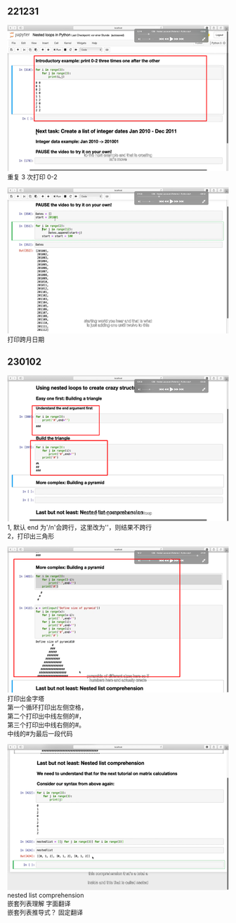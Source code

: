 ## 221231

<img src='./img/2022-12-31-10-51-37.png' height=333px></img>  
重复 3 次打印 0-2

<img src='./img/2023-01-01-10-08-40.png' height=333px></img>  
打印跨月日期

## 230102

<img src='./img/2023-01-02-10-11-49.png' height=333px></img>  
1, 默认 end 为'/n'会跨行，这里改为''，则结果不跨行  
2，打印出三角形

<img src='./img/2023-01-02-10-19-01.png' height=333px></img>  
打印出金字塔  
第一个循环打印出左侧空格，  
第二个打印出中线左侧的#，  
第三个打印出中线右侧的#。  
中线的#为最后一段代码

<img src='./img/2023-01-02-10-24-56.png' height=333px></img>  
nested list comprehension  
嵌套列表理解 字面翻译  
嵌套列表推导式？ 固定翻译
